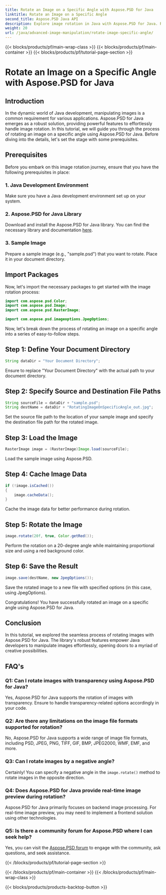 ```yaml
---
title: Rotate an Image on a Specific Angle with Aspose.PSD for Java
linktitle: Rotate an Image on a Specific Angle
second_title: Aspose.PSD Java API
description: Explore image rotation in Java with Aspose.PSD for Java. Rotate images effortlessly on specific angles.
weight: 20
url: /java/advanced-image-manipulation/rotate-image-specific-angle/
---
```


{{< blocks/products/pf/main-wrap-class >}}
{{< blocks/products/pf/main-container >}}
{{< blocks/products/pf/tutorial-page-section >}}

# Rotate an Image on a Specific Angle with Aspose.PSD for Java

## Introduction

In the dynamic world of Java development, manipulating images is a common requirement for various applications. Aspose.PSD for Java emerges as a robust solution, providing powerful features to effortlessly handle image rotation. In this tutorial, we will guide you through the process of rotating an image on a specific angle using Aspose.PSD for Java. Before diving into the details, let's set the stage with some prerequisites.

## Prerequisites

Before you embark on this image rotation journey, ensure that you have the following prerequisites in place:

### 1. Java Development Environment
Make sure you have a Java development environment set up on your system.

### 2. Aspose.PSD for Java Library
Download and install the Aspose.PSD for Java library. You can find the necessary library and documentation [here](https://reference.aspose.com/psd/java/).

### 3. Sample Image
Prepare a sample image (e.g., "sample.psd") that you want to rotate. Place it in your document directory.

## Import Packages

Now, let's import the necessary packages to get started with the image rotation process:

```java
import com.aspose.psd.Color;
import com.aspose.psd.Image;
import com.aspose.psd.RasterImage;

import com.aspose.psd.imageoptions.JpegOptions;
```

Now, let's break down the process of rotating an image on a specific angle into a series of easy-to-follow steps.

## Step 1: Define Your Document Directory

```java
String dataDir = "Your Document Directory";
```

Ensure to replace "Your Document Directory" with the actual path to your document directory.

## Step 2: Specify Source and Destination File Paths

```java
String sourceFile = dataDir + "sample.psd";
String destName = dataDir + "RotatingImageOnSpecificAngle_out.jpg";
```

Set the source file path to the location of your sample image and specify the destination file path for the rotated image.

## Step 3: Load the Image

```java
RasterImage image = (RasterImage)Image.load(sourceFile);
```

Load the sample image using Aspose.PSD.

## Step 4: Cache Image Data

```java
if (!image.isCached())
{
    image.cacheData();
}
```

Cache the image data for better performance during rotation.

## Step 5: Rotate the Image

```java
image.rotate(20f, true, Color.getRed());
```

Perform the rotation on a 20-degree angle while maintaining proportional size and using a red background color.

## Step 6: Save the Result

```java
image.save(destName, new JpegOptions());
```

Save the rotated image to a new file with specified options (in this case, using JpegOptions).

Congratulations! You have successfully rotated an image on a specific angle using Aspose.PSD for Java.

## Conclusion

In this tutorial, we explored the seamless process of rotating images with Aspose.PSD for Java. The library's robust features empower Java developers to manipulate images effortlessly, opening doors to a myriad of creative possibilities.

## FAQ's

### Q1: Can I rotate images with transparency using Aspose.PSD for Java?

Yes, Aspose.PSD for Java supports the rotation of images with transparency. Ensure to handle transparency-related options accordingly in your code.

### Q2: Are there any limitations on the image file formats supported for rotation?

No, Aspose.PSD for Java supports a wide range of image file formats, including PSD, JPEG, PNG, TIFF, GIF, BMP, JPEG2000, WMF, EMF, and more.

### Q3: Can I rotate images by a negative angle?

Certainly! You can specify a negative angle in the `image.rotate()` method to rotate images in the opposite direction.

### Q4: Does Aspose.PSD for Java provide real-time image preview during rotation?

Aspose.PSD for Java primarily focuses on backend image processing. For real-time image preview, you may need to implement a frontend solution using other technologies.

### Q5: Is there a community forum for Aspose.PSD where I can seek help?

Yes, you can visit the [Aspose.PSD forum](https://forum.aspose.com/c/psd/34) to engage with the community, ask questions, and seek assistance.

{{< /blocks/products/pf/tutorial-page-section >}}

{{< /blocks/products/pf/main-container >}}
{{< /blocks/products/pf/main-wrap-class >}}

{{< blocks/products/products-backtop-button >}}

